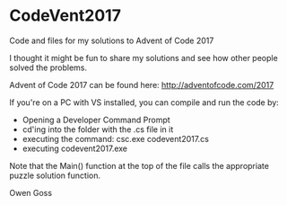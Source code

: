# CodeVent2017
Code and files for my solutions to Advent of Code 2017

I thought it might be fun to share my solutions and see how other people solved the problems.

Advent of Code 2017 can be found here: http://adventofcode.com/2017

If you're on a PC with VS installed, you can compile and run the code by:
- Opening a Developer Command Prompt
- cd'ing into the folder with the .cs file in it
- executing the command: csc.exe codevent2017.cs
- executing codevent2017.exe

Note that the Main() function at the top of the file calls the appropriate puzzle solution function.

Owen Goss